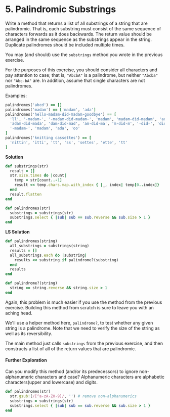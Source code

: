 # 5. Palindromic Substrings

Write a method that returns a list of all substrings of a string that are palindromic. That is, each substring must consist of the same sequence of characters forwards as it does backwards. The return value should be arranged in the same sequence as the substrings appear in the string. Duplicate palindromes should be included multiple times.

You may (and should) use the `substrings` method you wrote in the previous exercise.

For the purposes of this exercise, you should consider all characters and pay attention to case; that is, `"AbcbA"` is a palindrome, but neither `"Abcba"` nor `"Abc-bA"` are. In addition, assume that single characters are not palindromes.

Examples:

```ruby
palindromes('abcd') == []
palindromes('madam') == ['madam', 'ada']
palindromes('hello-madam-did-madam-goodbye') == [
  'll', '-madam-', '-madam-did-madam-', 'madam', 'madam-did-madam', 'ada',
  'adam-did-mada', 'dam-did-mad', 'am-did-ma', 'm-did-m', '-did-', 'did',
  '-madam-', 'madam', 'ada', 'oo'
]
palindromes('knitting cassettes') == [
  'nittin', 'itti', 'tt', 'ss', 'settes', 'ette', 'tt'
]
```

**Solution**

```ruby
def substrings(str)
  result = []
  str.size.times do |count|
    temp = str[count..-1]
    result << temp.chars.map.with_index { |_, index| temp[0..index]}
  end
  result.flatten
end

def palindromes(str)
  substrings = substrings(str)
  substrings.select { |sub| sub == sub.reverse && sub.size > 1 }
end
```

**LS Solution**

```ruby
def palindromes(string)
  all_substrings = substrings(string)
  results = []
  all_substrings.each do |substring|
    results << substring if palindrome?(substring)
  end
  results
end

def palindrome?(string)
  string == string.reverse && string.size > 1
end
```

Again, this problem is much easier if you use the method from the previous exercise. Building this method from scratch is sure to leave you with an aching head.

We'll use a helper method here, `palindrome?`, to test whether any given string is a palindrome. Note that we need to verify the size of the string as well as its reversibility.

The main method just calls `substrings` from the previous exercise, and then constructs a list of all of the return values that are palindromic.

#### Further Exploration

Can you modify this method (and/or its predecessors) to ignore non-alphanumeric characters and case? Alphanumeric characters are alphabetic characters(upper and lowercase) and digits.

```ruby
def palindromes(str)
  str.gsub!(/[^a-zA-Z0-9]/, '') # remove non-alphanumerics
  substrings = substrings(str)
  substrings.select { |sub| sub == sub.reverse && sub.size > 1 }
end
```


